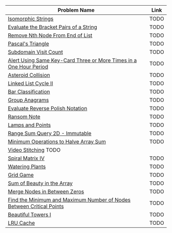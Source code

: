 | Problem Name | Link |
|--------------|------|
| [Isomorphic Strings](https://leetcode.com/problems/isomorphic-strings/description/) | TODO
| [Evaluate the Bracket Pairs of a String](https://leetcode.com/problems/evaluate-the-bracket-pairs-of-a-string/description/) | TODO
| [Remove Nth Node From End of List](https://leetcode.com/problems/remove-nth-node-from-end-of-list/) | TODO
| [Pascal's Triangle](https://leetcode.com/problems/pascals-triangle/) | TODO
| [Subdomain Visit Count](https://leetcode.com/problems/subdomain-visit-count/) | TODO
| [Alert Using Same Key-Card Three or More Times in a One Hour Period](https://leetcode.com/problems/alert-using-same-key-card-three-or-more-times-in-a-one-hour-period/) | TODO
| [Asteroid Collision](https://leetcode.com/problems/asteroid-collision/) | TODO
| [Linked List Cycle II](https://leetcode.com/problems/linked-list-cycle-ii/) | TODO
| [Bar Classification](https://open.kattis.com/problems/barclassification) | TODO
| [Group Anagrams](https://leetcode.com/problems/group-anagrams/) | TODO
| [Evaluate Reverse Polish Notation](https://leetcode.com/problems/evaluate-reverse-polish-notation/description/) | TODO
| [Ransom Note](https://leetcode.com/problems/ransom-note/description/) | TODO
| [Lamps and Points](./codesignal/lamps_and_points.py) | TODO
| [Range Sum Query 2D - Immutable](https://leetcode.com/problems/range-sum-query-2d-immutable/description/) | TODO
| [Minimum Operations to Halve Array Sum](https://leetcode.com/problems/minimum-operations-to-halve-array-sum/) | TODO
| [Video Stitching](https://leetcode.com/problems/video-stitching/description/) TODO
| [Spiral Matrix IV](https://leetcode.com/problems/spiral-matrix-iv/description/) | TODO
| [Watering Plants](https://leetcode.com/problems/watering-plants/) | TODO
| [Grid Game](https://leetcode.com/problems/grid-game/description/) | TODO
| [Sum of Beauty in the Array](https://leetcode.com/problems/sum-of-beauty-in-the-array/description/) | TODO
| [Merge Nodes in Between Zeros](https://leetcode.com/problems/merge-nodes-in-between-zeros/description/) | TODO
| [Find the Minimum and Maximum Number of Nodes Between Critical Points](https://leetcode.com/problems/find-the-minimum-and-maximum-number-of-nodes-between-critical-points/description/) | TODO
| [Beautiful Towers I](https://leetcode.com/problems/beautiful-towers-i/description/) | TODO
| [LRU Cache](https://leetcode.com/problems/lru-cache/description/) | TODO